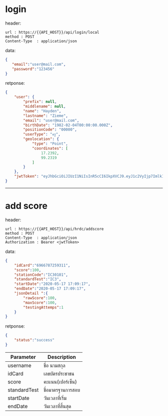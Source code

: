 >
# login
header:
```
url : https://{{API_HOST}}/api/login/local
method : POST
Content-Type  : application/json
```
data:
```json
{
   "email":"user@mail.com",
   "password":"123456"
}
```
retponse:
```json
{
    "user": {
        "prefix": null,
        "middlename": null,
        "name": "Hayden",
        "lastname": "Zieme",
        "email": "user@mail.com",
        "birthDate": "1982-02-04T00:00:00.000Z",
        "positionCode": "00000",
        "userType": "ครู",
        "geolocation": {
            "type": "Point",
            "coordinates": [
                17.2392,
                99.2319
            ]
        }
    },
    "jwtToken": "eyJhbGciOiJIUzI1NiIsInR5cCI6IkpXVCJ9.eyJ1c2VyIjp7ImlkIjoxfSwiaWF0IjoxNTkwMzc1NjE1fQ.67U5kS0gLBjYFyOqmuXnHppUtX9sYYzVJDVXJEk5p0M"
}
```
------------------------------------------
>
# add score
header:
```
url : https://{{API_HOST}}/api/hrdc/addscore
method : POST
Content-Type  : application/json
Authorization : Bearer <jwtToken>
```
data:
```json
{
    "idCard":"6966787259311",
    "score":100,
    "stationCode":"IC30101",
    "้standardTest":"IC3",
    "startDate":"2020-05-17 17:09:17",
    "endDate":"2020-05-17 17:09:17",
    "jsonDetail ":{
        "rawScore":100,
        "maxScore":100,
        "testingAttemps":1
    }
}
```
retponse:
```json
{
    "status":"success"
}
```
Parameter    | Description
------------ | -----------
username     | ชื่อ นามสกุล
idCard       | เลขบัตรประชาชน
score        | คะแนน(เปอร์เซ็น)
standardTest | ชื่อมาตรฐานการสอบ
startDate    | วันเวลาที่เริ่ม
endDate      | วันเวลาที่สิ้นสุด
